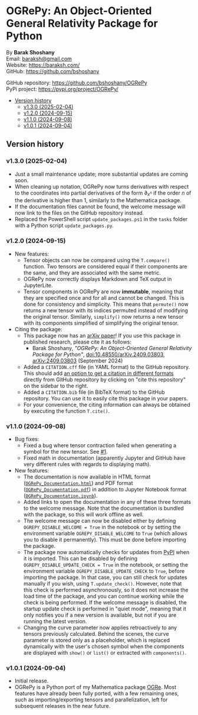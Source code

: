 # OGRePy: An Object-Oriented General Relativity Package for Python

By **Barak Shoshany**\
Email: <baraksh@gmail.com>\
Website: <https://baraksh.com/>\
GitHub: <https://github.com/bshoshany>

GitHub repository: <https://github.com/bshoshany/OGRePy>\
PyPi project: <https://pypi.org/project/OGRePy/>

* [Version history](#version-history)
    * [v1.3.0 (2025-02-04)](#v130-2025-02-04)
    * [v1.2.0 (2024-09-15)](#v120-2024-09-15)
    * [v1.1.0 (2024-09-08)](#v110-2024-09-08)
    * [v1.0.1 (2024-09-04)](#v101-2024-09-04)

## Version history

### v1.3.0 (2025-02-04)

* Just a small maintenance update; more substantial updates are coming soon.
* When cleaning up notation, OGRePy now turns derivatives with respect to the coordinates into partial derivatives of the form $\partial_{x^{n}}$ if the order $n$ of the derivative is higher than 1, similarly to the Mathematica package.
* If the documentation files cannot be found, the welcome message will now link to the files on the GitHub repository instead.
* Replaced the PowerShell script `update_packages.ps1` in the `tasks` folder with a Python script `update_packages.py`.

### v1.2.0 (2024-09-15)

* New features:
    * Tensor objects can now be compared using the `T.compare()` function. Two tensors are considered equal if their components are the same, and they are associated with the same metric.
    * OGRePy now correctly displays Markdown and TeX output in JupyterLite.
    * Tensor components in OGRePy are now **immutable**, meaning that they are specified once and for all and cannot be changed. This is done for consistency and simplicity. This means that `permute()` now returns a new tensor with its indices permuted instead of modifying the original tensor. Similarly, `simplify()` now returns a new tensor with its components simplified of simplifying the original tensor.
* Citing the package:
    * This package now has an [arXiv paper](https://arxiv.org/abs/2409.03803)! If you use this package in published research, please cite it as follows:
        * Barak Shoshany, *"OGRePy: An Object-Oriented General Relativity Package for Python"*, [doi:10.48550/arXiv.2409.03803](https://doi.org/10.48550/arXiv.2409.03803), [arXiv:2409.03803](https://arxiv.org/abs/2409.03803) (September 2024)
    * Added a `CITATION.cff` file (in YAML format) to the GitHub repository. This should add [an option to get a citation in different formats](https://docs.github.com/en/repositories/managing-your-repositorys-settings-and-features/customizing-your-repository/about-citation-files) directly from GitHub repository by clicking on "cite this repository" on the sidebar to the right.
    * Added a `CITATION.bib` file (in BibTeX format) to the GitHub repository. You can use it to easily cite this package in your papers.
    * For your convenience, the citing information can always be obtained by executing the function `T.cite()`.

### v1.1.0 (2024-09-08)

* Bug fixes:
    * Fixed a bug where tensor contraction failed when generating a symbol for the new tensor. See [#1](https://github.com/bshoshany/OGRePy/issues/1).
    * Fixed math in documentation (apparently Jupyter and GitHub have very different rules with regards to displaying math).
* New features:
    * The documentation is now available in HTML format ([`OGRePy_Documentation.html`](https://github.com/bshoshany/OGRePy/blob/master/docs/OGRePy_Documentation.html)) and PDF format ([`OGRePy_Documentation.pdf`](https://github.com/bshoshany/OGRePy/blob/master/docs/OGRePy_Documentation.pdf)) in addition to Jupyter Notebook format ([`OGRePy_Documentation.ipynb`](https://github.com/bshoshany/OGRePy/blob/master/docs/OGRePy_Documentation.ipynb)).
    * Added links to open the documentation in any of these three formats to the welcome message. Note that the documentation is bundled with the package, so this will work offline as well.
    * The welcome message can now be disabled either by defining `OGREPY_DISABLE_WELCOME = True` in the notebook or by setting the environment variable `OGREPY_DISABLE_WELCOME` to `True` (which allows you to disable it permanently). This must be done before importing the package.
    * The package now automatically checks for updates from [PyPI](https://pypi.org/project/OGRePy/) when it is imported. This can be disabled by defining `OGREPY_DISABLE_UPDATE_CHECK = True` in the notebook, or setting the environment variable `OGREPY_DISABLE_UPDATE_CHECK` to `True`, before importing the package. In that case, you can still check for updates manually if you wish, using `T.update_check()`. However, note that this check is performed asynchronously, so it does not increase the load time of the package, and you can continue working while the check is being performed. If the welcome message is disabled, the startup update check is performed in "quiet mode", meaning that it only notifies you if a new version is available, but not if you are running the latest version.
    * Changing the curve parameter now applies retroactively to any tensors previously calculated. Behind the scenes, the curve parameter is stored only as a placeholder, which is replaced dynamically with the user's chosen symbol when the components are displayed with `show()` or `list()` or extracted with `components()`.

### v1.0.1 (2024-09-04)

* Initial release.
* OGRePy is a Python port of my Mathematica package [OGRe](https://github.com/bshoshany/OGRe). Most features have already been fully ported, with a few remaining ones, such as importing/exporting tensors and parallelization, left for subsequent releases in the near future.
